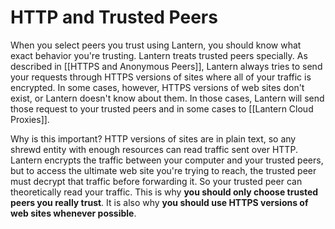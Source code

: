 HTTP and Trusted Peers
======================

When you select peers you trust using Lantern, you should know what exact behavior you're trusting. Lantern treats trusted peers specially. As described in [[HTTPS and Anonymous Peers]], Lantern always tries to send your requests through HTTPS versions of sites where all of your traffic is encrypted. In some cases, however, HTTPS versions of web sites don't exist, or Lantern doesn't know about them. In those cases, Lantern will send those request to your trusted peers and in some cases to [[Lantern Cloud Proxies]].

Why is this important? HTTP versions of sites are in plain text, so any shrewd entity with enough resources can read traffic sent over HTTP. Lantern encrypts the traffic between your computer and your trusted peers, but to access the ultimate web site you're trying to reach, the trusted peer must decrypt that traffic before forwarding it. So your trusted peer can theoretically read your traffic. This is why **you should only choose trusted peers you really trust**. It is also why **you should use HTTPS versions of web sites whenever possible**.
